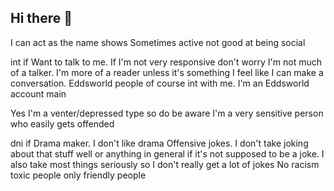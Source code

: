 ## Hi there 👋

I can act as the name shows
Sometimes active not good at being social

int if
Want to talk to me. If I'm not very responsive don't worry I'm not much of a talker. I'm more of a reader unless it's something I feel like I can make a conversation. Eddsworld people of course int with me. I'm an Eddsworld account main

Yes I'm a venter/depressed type so do be aware I'm a very sensitive person who easily gets offended 

dni if 
Drama maker. I don't like drama
Offensive jokes. I don't take joking about that stuff well or anything in general if it's not supposed to be a joke. I also take most things seriously so I don't really get a lot of jokes
No racism
toxic people only friendly people
<!--
**Justadumbcookie/Justadumbcookie** is a ✨ _special_ ✨ repository because its `README.md` (this file) appears on your GitHub profile.

Here are some ideas to get you started:

- 🔭 I’m currently working on ...
- 🌱 I’m currently learning ...
- 👯 I’m looking to collaborate on ...
- 🤔 I’m looking for help with ...
- 💬 Ask me about ...
- 📫 How to reach me: ...
- 😄 Pronouns: ...
- ⚡ Fun fact: ...
-->
